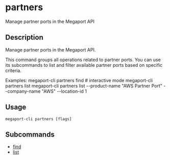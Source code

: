 # partners

Manage partner ports in the Megaport API

## Description

Manage partner ports in the Megaport API.

This command groups all operations related to partner ports. You can use its subcommands 
to list and filter available partner ports based on specific criteria.

Examples:
  megaport-cli partners find # interactive mode
  megaport-cli partners list
  megaport-cli partners list --product-name "AWS Partner Port" --company-name "AWS" --location-id 1



## Usage

```
megaport-cli partners [flags]
```









## Subcommands

* [find](partners_find.md)
* [list](partners_list.md)

